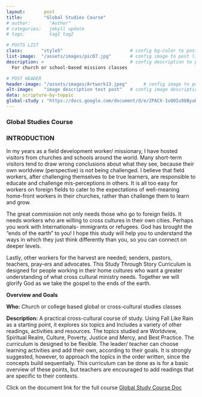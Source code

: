 ```yaml
---
layout:       post
title:        "Global Studies Course"
# author:       "Author"
# categories:   jekyll update
# tags:         tag1 tag2

# POSTS LIST
class:       "style5"                         # config bg-color to post list card (1..6)
list-image:  "/assets/images/pic07.jpg"       # config image to post list card (1..6)
description: >                                # config description to post list card
  For church or school-based missions classes

# POST HEADER
header-image: "/assets/images/Artwork13.jpeg"      # config image to post header
alt-image:    "image description test post"   # config image description to alt att.
data: scripture-by-toppic
global-study : "https://docs.google.com/document/d/e/2PACX-1vQ0Iu98ByuH67de8ZOOpRV87IPrXEN8_ZPqQUW2mnZ6asRfILTx_AqSPgfAVaqAdbItL4Wau86C65wi/pub"
---
```

### Global Studies Course


### INTRODUCTION
In my years as a field development worker/ missionary, I have hosted visitors from churches and schools around the world. Many short-term visitors tend to draw wrong conclusions about what they see, because their own worldview (perspective) is not being challenged. I believe that field workers, after challenging themselves to be true learners, are responsible to educate and challenge mis-perceptions in others. It is all too easy for workers on foreign fields to cater to the expectations of well-meaning home-front workers in their churches, rather than challenge them to learn and grow.

The great commission not only needs those who go to foreign fields. It needs workers who are willing to cross cultures in their own cities. Perhaps you work with Internationals- immigrants or refugees. God has brought the “ends of the earth” to you! I hope this study will help you to understand the ways in which they just think differently than you, so you can connect on deeper levels. 

Lastly, other workers for the harvest are needed; senders, pastors, teachers, pray-ers and advocates. This Study Through Story Curriculum is designed for people working in their home cultures who want a greater understanding of what cross cultural ministry needs. Together we will glorify God as we take the gospel to the ends of the earth.

**Overview and Goals**

**Who:** Church or college based global or cross-cultural studies classes

**Description:** A practical cross-cultural course of study. Using Fall Like Rain as a starting point, it explores six topics and Includes a variety of other readings, activities and resources. The topics studied are Worldview, Spiritual Realm, Culture, Poverty, Justice and Mercy, and Best Practice. The curriculum is designed to be flexible. The leader/ teacher can choose learning activities and add their own, according to their goals. It is strongly suggested, however, to approach the topics in the order written, since the concepts build sequentially. This curriculum can be done as is for a basic overview of these points, but teachers are encouraged to add readings that are specific to their contexts.

<div class="4u 12u$(medium)">
  Click on the document link for the full course
  <a href="{{ page.global-study }}" target="_blank" class="button special fit">Global Study Course Doc</a>
</div>
